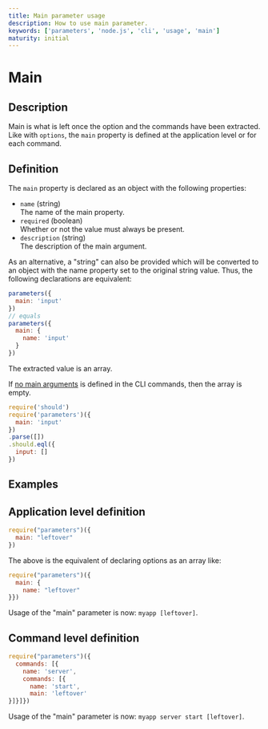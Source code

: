 ```yaml
---
title: Main parameter usage
description: How to use main parameter.
keywords: ['parameters', 'node.js', 'cli', 'usage', 'main']
maturity: initial
---
```


# Main

## Description

Main is what is left once the option and the commands have been extracted. Like with `options`, the `main` property is defined at the application level or for each command.

## Definition

The `main` property is declared as an object with the following properties:

* `name` (string)   
  The name of the main property.
* `required` (boolean)   
  Whether or not the value must always be present.
* `description` (string)   
  The description of the main argument.

As an alternative, a "string" can also be provided which will be converted to an object with the name property set to the original string value. Thus, the following declarations are equivalent:

```js
parameters({
  main: 'input'  
})
// equals
parameters({
  main: {
    name: 'input' 
  } 
})
```

The extracted value is an array.

If [no main arguments](https://github.com/adaltas/node-parameters/blob/master/samples/main_empty.js) is defined in the CLI commands, then the array is empty.

```js
require('should')
require('parameters')({
  main: 'input' 
})
.parse([])
.should.eql({
  input: []
})
```

## Examples

## Application level definition

```js
require("parameters")({
  main: "leftover"
})
```

The above is the equivalent of declaring options as an array like:

```js
require("parameters")({
  main: {
    name: "leftover"
}})
```

Usage of the "main" parameter is now: `myapp [leftover]`.

## Command level definition

```js
require("parameters")({
  commands: [{
    name: 'server',
    commands: [{
      name: 'start',
      main: 'leftover'
}]}]})
```

Usage of the "main" parameter is now: `myapp server start [leftover]`.
